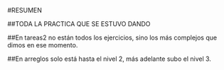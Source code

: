#RESUMEN

##TODA LA PRACTICA QUE SE ESTUVO DANDO

##En tareas2 no están todos los ejercicios, sino los más complejos que dimos en ese momento.

##En arreglos solo está hasta el nivel 2, más adelante subo el nivel 3.
